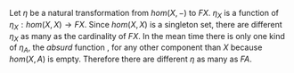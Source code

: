 Let $`\eta`$ be a natural transformation from $`hom(X, -)`$ to $`F X`$. $`\eta_X`$ is a function of $`\eta_X : hom(X,X) \rightarrow F X`$. Since $`hom(X,X)`$ is a singleton set, there are different $`\eta_X`$ as many as the cardinality of $`F X`$. In the mean time there is only one kind of $`\eta_A`$, the *absurd* function , for any other component than $`X`$ because $`hom(X, A)`$ is empty. Therefore there are different $`\eta`$ as many as $`F A`$.